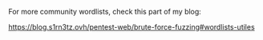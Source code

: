 For more community wordlists, check this part of my blog:

https://blog.s1rn3tz.ovh/pentest-web/brute-force-fuzzing#wordlists-utiles
